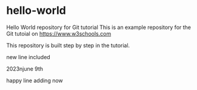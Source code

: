 # hello-world
Hello World repository for Git tutorial
This is an example repository for the Git tutoial on https://www.w3schools.com

This repository is built step by step in the tutorial.

new line included

2023njune 9th

happy line adding now
